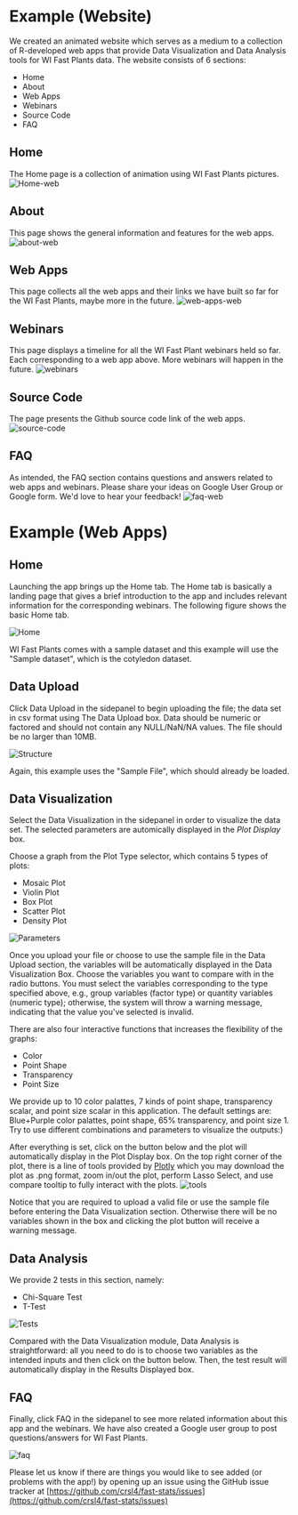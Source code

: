 # Example (Website)
We created an animated website which serves as a medium to a collection of R-developed web apps that provide Data Visualization and Data Analysis tools for WI Fast Plants data. The website consists of 6 sections:
* Home
* About
* Web Apps
* Webinars
* Source Code
* FAQ
## Home
The Home page is a collection of animation using WI Fast Plants pictures.
![Home-web](https://github.com/crsl4/fast-stats/blob/master/figures/home_web.png?raw=true)

## About
This page shows the general information and features for the web apps.
![about-web](https://github.com/crsl4/fast-stats/blob/master/figures/about_web.png?raw=true)

## Web Apps
This page collects all the web apps and their links we have built so far for the WI Fast Plants, maybe more in the future.
![web-apps-web](https://github.com/crsl4/fast-stats/blob/master/figures/webapps_web.png?raw=true)

## Webinars
This page displays a timeline for all the WI Fast Plant webinars held so far. Each corresponding to a web app above. More webinars will happen in the future.
![webinars](https://github.com/crsl4/fast-stats/blob/master/figures/timeline.png?raw=true)

## Source Code
The page presents the Github source code link of the web apps.
![source-code](https://github.com/crsl4/fast-stats/blob/master/figures/sourcecode_web.png?raw=true)

## FAQ
As intended, the FAQ section contains questions and answers related to web apps and webinars. Please share your ideas on Google User Group or Google form. We'd love to hear your feedback!
![faq-web](https://github.com/crsl4/fast-stats/blob/master/figures/faq_web.png?raw=true)

# Example (Web Apps)
## Home
Launching the app brings up the Home tab. The Home tab is basically a landing page that gives a brief introduction to the app and includes relevant information for the corresponding webinars. The following figure shows the basic Home tab.

![Home](https://github.com/crsl4/fast-stats/blob/master/figures/home.png?raw=true) 

WI Fast Plants comes with a sample dataset and this example will use the "Sample dataset", which is the cotyledon dataset.

## Data Upload

Click Data Upload in the sidepanel to begin uploading the file; the data set in csv format using The Data Upload box. Data should be numeric or factored and should not contain any NULL/NaN/NA values. The file should be no larger than 10MB.

![Structure](https://github.com/crsl4/fast-stats/blob/master/figures/upload_file.png?raw=true)

 Again, this example uses the "Sample File", which should already be loaded. 





## Data Visualization
Select the Data Visualization in the sidepanel in order to visualize the data set. The selected parameters are automically displayed in the *Plot Display* box.

Choose a graph from the Plot Type selector, which contains 5 types of plots:
* Mosaic Plot
* Violin Plot
* Box Plot 
* Scatter Plot
* Density Plot

![Parameters](https://github.com/crsl4/fast-stats/blob/master/figures/boxplot.png?raw=true)

Once you upload your file or choose to use the sample file in the Data Upload section, the variables will be automatically displayed in the Data Visualization Box. Choose the variables you want to compare with in the radio buttons. You must select the variables corresponding to the type specified above, e.g., group variables (factor type) or quantity variables (numeric type); otherwise, the system will throw a warning message, indicating that the value you've selected is invalid. 

There are also four interactive functions that increases the flexibility of the graphs:
* Color
* Point Shape
* Transparency
* Point Size

We provide up to 10 color palattes, 7 kinds of point shape, transparency scalar, and point size scalar in this application. The default settings are: Blue+Purple color palattes, point shape, 65% transparency, and point size 1. Try to use different combinations and parameters to visualize the outputs:)

After everything is set, click on the button below and the plot will automatically display in the Plot Display box. On the top right corner of the plot, there is a line of tools provided by [Plotly](https://plotly.com/r/) which you may download the plot as .png format, zoom in/out the plot, perform Lasso Select, and use compare tooltip to fully interact with the plots.
![tools](https://github.com/crsl4/fast-stats/blob/master/figures/tools.png?raw=true)

Notice that you are required to upload a valid file or use the sample file before entering the Data Visualization section. Otherwise there will be no variables shown in the box and clicking the plot button will receive a warning message.

## Data Analysis
We provide 2 tests in this section, namely:
* Chi-Square Test
* T-Test

![Tests](https://github.com/crsl4/fast-stats/blob/master/figures/ttest.png?raw=true)



Compared with the Data Visualization module, Data Analysis is straightforward: all you need to do is to choose two variables as the intended inputs and then click on the button below. Then, the test result will automatically display in the Results Displayed box.

## FAQ
Finally, click FAQ in the sidepanel to see more related information about this app and the webinars. We have also created a Google user group to post questions/answers for WI Fast Plants. 

![faq](https://github.com/crsl4/fast-stats/blob/master/figures/faq.png?raw=true)


Please let us know if there are things you would like to see added (or problems with the app!) by opening up an issue using the GitHub issue tracker at [https://github.com/crsl4/fast-stats/issues](https://github.com/crsl4/fast-stats/issues)
